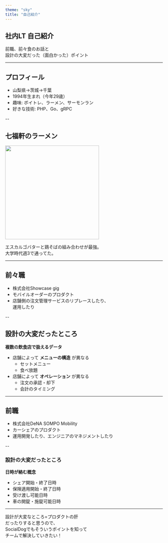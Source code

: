 ```yaml
---
theme: "sky"
title: "自己紹介"
---
```


## 社内LT 自己紹介
前職、前々食のお話と<br>
設計の大変だった（面白かった）ポイント

---

## プロフィール
- 山梨県→茨城→千葉
- 1994年生まれ（今年29歳）
- 趣味: ボイトレ、ラーメン、サーモンラン
- 好きな技術: PHP、Go、gRPC

--

## 七福軒のラーメン
<img src="https://tblg.k-img.com/restaurant/images/Rvw/193512/640x640_rect_69f2ec4a62e062693f17398320714070.jpg" height="300px">

エスカルゴバターと鶏そばの組み合わせが最強。<br>
大学時代週3で通ってた。

---

## 前々職
- 株式会社Showcase gig
- モバイルオーダーのプロダクト
- 店舗側の注文管理サービスのリプレースしたり、<br>運用したり

--

## 設計の大変だったところ
**複数の飲食店で扱えるデータ**

- 店舗によって **メニューの構造** が異なる
  - セットメニュー
  - 食べ放題
- 店舗によって **オペレーション** が異なる
  - 注文の承認・却下
  - 会計のタイミング

---

## 前職
- 株式会社DeNA SOMPO Mobility
- カーシェアのプロダクト
- 運用開発したり、エンジニアのマネジメントしたり

--

### 設計の大変だったところ
**日時が絡む概念**

- シェア開始・終了日時
- 保険適用開始・終了日時
- 受け渡し可能日時
- 車の開錠・施錠可能日時

---

設計が大変なところ=プロダクトの肝<br>
だったりすると思うので、<br>
SocialDogでもそういうポイントを知って<br>
チームで解決していきたい！
